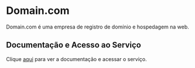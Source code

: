 # Domain.com

Domain.com é uma empresa de registro de domínio e hospedagem na web.

## Documentação e Acesso ao Serviço

Clique [aqui](https://www.domain.com) para ver a documentação e acessar o serviço.